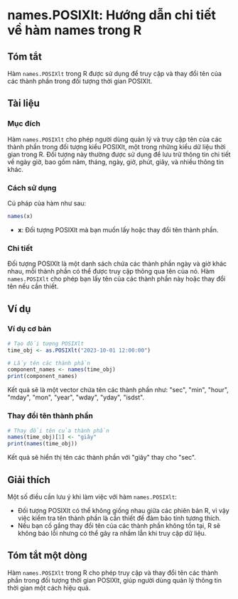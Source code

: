 <!--
Meta Description: # names.POSIXlt: Hướng dẫn chi tiết về hàm names trong R ## Tóm tắt Hàm `names.POSIXlt` trong R được sử dụng để truy cập và thay đổi tên của các thành...
Meta Keywords: posixlt, tên, thành, phần, names
-->

# names.POSIXlt: Hướng dẫn chi tiết về hàm names trong R

## Tóm tắt
Hàm `names.POSIXlt` trong R được sử dụng để truy cập và thay đổi tên của các thành phần trong đối tượng thời gian POSIXlt.

## Tài liệu
### Mục đích
Hàm `names.POSIXlt` cho phép người dùng quản lý và truy cập tên của các thành phần trong đối tượng kiểu POSIXlt, một trong những kiểu dữ liệu thời gian trong R. Đối tượng này thường được sử dụng để lưu trữ thông tin chi tiết về ngày giờ, bao gồm năm, tháng, ngày, giờ, phút, giây, và nhiều thông tin khác.

### Cách sử dụng
Cú pháp của hàm như sau:
```R
names(x)
```

- **x**: Đối tượng POSIXlt mà bạn muốn lấy hoặc thay đổi tên thành phần.

### Chi tiết
Đối tượng POSIXlt là một danh sách chứa các thành phần ngày và giờ khác nhau, mỗi thành phần có thể được truy cập thông qua tên của nó. Hàm `names.POSIXlt` cho phép bạn lấy tên của các thành phần này hoặc thay đổi tên nếu cần thiết.

## Ví dụ
### Ví dụ cơ bản
```R
# Tạo đối tượng POSIXlt
time_obj <- as.POSIXlt("2023-10-01 12:00:00")

# Lấy tên các thành phần
component_names <- names(time_obj)
print(component_names)
```
Kết quả sẽ là một vector chứa tên các thành phần như: "sec", "min", "hour", "mday", "mon", "year", "wday", "yday", "isdst".

### Thay đổi tên thành phần
```R
# Thay đổi tên của thành phần
names(time_obj)[1] <- "giây"
print(names(time_obj))
```
Kết quả sẽ hiển thị tên các thành phần với "giây" thay cho "sec".

## Giải thích
Một số điều cần lưu ý khi làm việc với hàm `names.POSIXlt`:
- Đối tượng POSIXlt có thể không giống nhau giữa các phiên bản R, vì vậy việc kiểm tra tên thành phần là cần thiết để đảm bảo tính tương thích.
- Nếu bạn cố gắng thay đổi tên của các thành phần không tồn tại, R sẽ không báo lỗi nhưng có thể gây ra nhầm lẫn khi truy cập dữ liệu.

## Tóm tắt một dòng
Hàm `names.POSIXlt` trong R cho phép truy cập và thay đổi tên các thành phần trong đối tượng thời gian POSIXlt, giúp người dùng quản lý thông tin thời gian một cách hiệu quả.